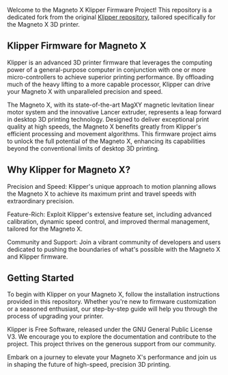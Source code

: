 
Welcome to the Magneto X Klipper Firmware Project! This repository is a dedicated fork from the original [Klipper repository](https://github.com/Klipper3d/klipper), tailored specifically for the Magneto X 3D printer.

## Klipper Firmware for Magneto X
Klipper is an advanced 3D printer firmware that leverages the computing power of a general-purpose computer in conjunction with one or more micro-controllers to achieve superior printing performance. By offloading much of the heavy lifting to a more capable processor, Klipper can drive your Magneto X with unparalleled precision and speed.

The Magneto X, with its state-of-the-art MagXY magnetic levitation linear motor system and the innovative Lancer extruder, represents a leap forward in desktop 3D printing technology. Designed to deliver exceptional print quality at high speeds, the Magneto X benefits greatly from Klipper's efficient processing and movement algorithms. This firmware project aims to unlock the full potential of the Magneto X, enhancing its capabilities beyond the conventional limits of desktop 3D printing.

## Why Klipper for Magneto X?
Precision and Speed: Klipper's unique approach to motion planning allows the Magneto X to achieve its maximum print and travel speeds with extraordinary precision.

Feature-Rich: Exploit Klipper's extensive feature set, including advanced calibration, dynamic speed control, and improved thermal management, tailored for the Magneto X.

Community and Support: Join a vibrant community of developers and users dedicated to pushing the boundaries of what's possible with the Magneto X and Klipper firmware.

## Getting Started
To begin with Klipper on your Magneto X, follow the installation instructions provided in this repository. Whether you're new to firmware customization or a seasoned enthusiast, our step-by-step guide will help you through the process of upgrading your printer.

Klipper is Free Software, released under the GNU General Public License V3. We encourage you to explore the documentation and contribute to the project. This project thrives on the generous support from our community.

Embark on a journey to elevate your Magneto X's performance and join us in shaping the future of high-speed, precision 3D printing.
